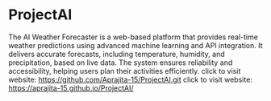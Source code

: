 # ProjectAI
The AI Weather Forecaster is a web-based platform that provides real-time weather predictions using advanced machine learning and API integration. It delivers accurate forecasts, including temperature, humidity, and precipitation, based on live data. The system ensures reliability and accessibility, helping users plan their activities efficiently.
click to visit website: https://github.com/Aprajita-15/ProjectAI.git
click to visit website: https://aprajita-15.github.io/ProjectAI/
